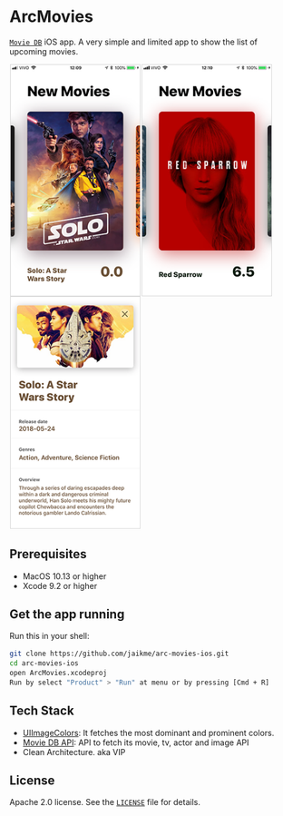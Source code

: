 # ArcMovies
[`Movie DB`](https://www.themoviedb.org/) iOS app.
A very simple and limited app to show the list of upcoming movies.

<img align="left" src="https://github.com/jaikme/arc-movies-ios/raw/develop/screenshots/screenshot1.png?v=4" width="230" hspace="1"/>
<img align="left" src="https://github.com/jaikme/arc-movies-ios/raw/develop/screenshots/screenshot2.png?v=4" width="230" hspace="1"/>
<img src="https://github.com/jaikme/arc-movies-ios/raw/develop/screenshots/screenshot3.png?v=4" width="230" hspace="1"/>

## Prerequisites

* MacOS 10.13 or higher
* Xcode 9.2 or higher

## Get the app running

Run this in your shell:

```sh
git clone https://github.com/jaikme/arc-movies-ios.git
cd arc-movies-ios
open ArcMovies.xcodeproj
Run by select "Product" > "Run" at menu or by pressing [Cmd + R]
```

## Tech Stack

- [UIImageColors](https://github.com/jathu/UIImageColors): It fetches the most dominant and prominent colors.
- [Movie DB API](https://developers.themoviedb.org/3): API to fetch its movie, tv, actor and image API
- Clean Architecture. aka VIP


## License

Apache 2.0 license. See the [`LICENSE`](LICENSE) file for details.
